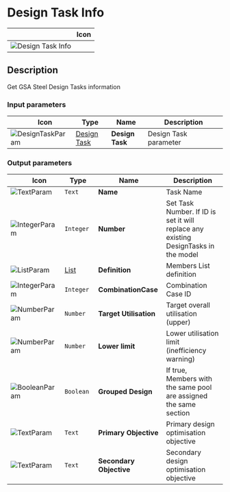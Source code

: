 # Design Task Info
<!--- This file has been auto-generated, do not change it manually! Edit the generator here: https://github.com/arup-group/GSA-Grasshopper/tree/main/DocsGeneration --->

|<img width="150"/> Icon |
| ----------- |
|![Design Task Info](./images/DesignTaskInfo.png) |

## Description

Get GSA Steel Design Tasks information

### Input parameters

|<img width="20"/> Icon |<img width="200"/> Type |<img width="200"/> Name |<img width="1000"/> Description |
| ----------- | ----------- | ----------- | ----------- |
|![DesignTaskParam](./images/DesignTaskParam.png) |[Design Task](gsagh-design-task-parameter.md) |**Design Task** |Design Task parameter |

### Output parameters

|<img width="20"/> Icon |<img width="200"/> Type |<img width="200"/> Name |<img width="1000"/> Description |
| ----------- | ----------- | ----------- | ----------- |
|![TextParam](./images/TextParam.png) |`Text` |**Name** |Task Name |
|![IntegerParam](./images/IntegerParam.png) |`Integer` |**Number** |Set Task Number. If ID is set it will replace any existing DesignTasks in the model |
|![ListParam](./images/ListParam.png) |[List](gsagh-list-parameter.md) |**Definition** |Members List definition |
|![IntegerParam](./images/IntegerParam.png) |`Integer` |**CombinationCase** |Combination Case ID |
|![NumberParam](./images/NumberParam.png) |`Number` |**Target Utilisation** |Target overall utilisation (upper) |
|![NumberParam](./images/NumberParam.png) |`Number` |**Lower limit** |Lower utilisation limit (inefficiency warning) |
|![BooleanParam](./images/BooleanParam.png) |`Boolean` |**Grouped Design** |If true, Members with the same pool are assigned the same section |
|![TextParam](./images/TextParam.png) |`Text` |**Primary Objective** |Primary design optimisation objective |
|![TextParam](./images/TextParam.png) |`Text` |**Secondary Objective** |Secondary design optimisation objective |


